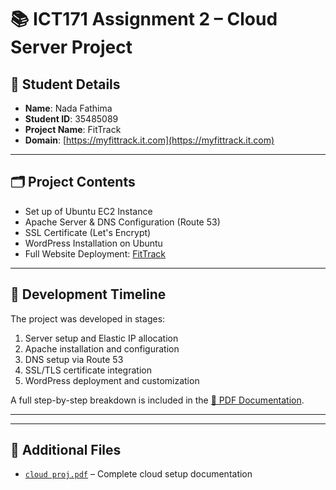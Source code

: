# 📚 ICT171 Assignment 2 – Cloud Server Project

## 👤 Student Details

- **Name**: Nada Fathima  
- **Student ID**: 35485089  
- **Project Name**: FitTrack  
- **Domain**: [https://myfittrack.it.com](https://myfittrack.it.com)

---

## 🗂️ Project Contents

- Set up of Ubuntu EC2 Instance
- Apache Server & DNS Configuration (Route 53)
- SSL Certificate (Let's Encrypt)
- WordPress Installation on Ubuntu
- Full Website Deployment: [FitTrack](https://myfittrack.it.com)

---

## 📅 Development Timeline

The project was developed in stages:
1. Server setup and Elastic IP allocation
2. Apache installation and configuration
3. DNS setup via Route 53
4. SSL/TLS certificate integration
5. WordPress deployment and customization

A full step-by-step breakdown is included in the [📄 PDF Documentation](cloud%20proj.pdf).

---

---

## 📎 Additional Files

- [`cloud proj.pdf`](cloud%20proj.pdf) – Complete cloud setup documentation
